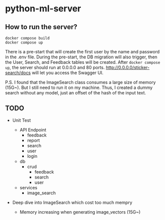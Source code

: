 # python-ml-server

## How to run the server?

```
docker compose build
docker compose up
```

There is a pre-start that will create the first user by the name and password in the .env file.
During the pre-start, the DB migration will also trigger, then the User, Search, and Feedback tables will be created.
After `docker compose up`, the server should run at 0.0.0.0 and 80 ports. 
http://0.0.0.0/sticker-search/docs will let you access the Swagger UI.


P.S. I found that the ImageSearch class consumes a large size of memory (15G~). 
But I still need to run it on my machine. Thus, I created a dummy search without any model, just an offset of the hash of the input text.

## TODO

* Unit Test
  * API Endpoint
    * feedback
    * report
    * search
    * user
    * login
  * db
    * crud
      * feedback
      * search
      * user
  * services
    * image_search

* Deep dive into ImageSearch which cost too much mempry
  * Memory increasing when generating image_vectors (15G~)
  